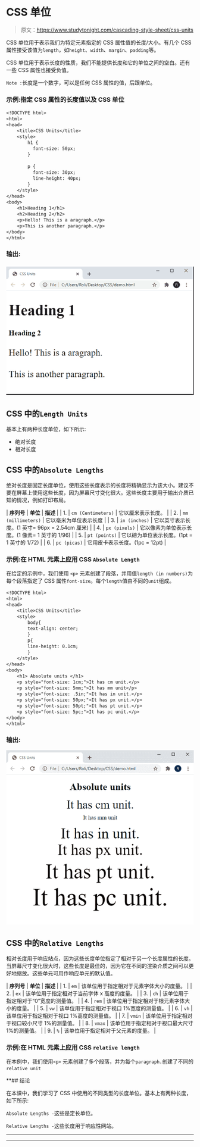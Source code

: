 # CSS 单位

> 原文：<https://www.studytonight.com/cascading-style-sheet/css-units>

CSS 单位用于表示我们为特定元素指定的 CSS 属性值的长度/大小。有几个 CSS 属性接受该值为`length`，如`height`、`width`、`margin`、`padding`等。

CSS 单位用于表示长度的性质，我们不能提供长度和它的单位之间的空白。还有一些 CSS 属性也接受负值。

`Note :`长度是一个数字，可以是任何 CSS 属性的值，后跟单位。

### 示例:指定 CSS 属性的长度值以及 CSS 单位

```
<!DOCTYPE html>
<html>
<head>
	<title>CSS Units</title>
	<style>
		h1 {
		  font-size: 50px;
		}

		p {
		  font-size: 30px;
		  line-height: 40px;
		}
	</style>
</head>
<body>
	<h1>Heading 1</h1>
	<h2>Heading 2</h2>
	<p>Hello! This is a aragraph.</p>
	<p>This is another paragraph.</p>
</body>
</html> 
```

### 输出:

### ![](img/a283e6d721d332c931141499eecaaa47.png)

## CSS 中的`Length Units`

基本上有两种长度单位，如下所示:

*   绝对长度
*   相对长度

## CSS 中的`Absolute Lengths`

绝对长度是固定长度单位，使用这些长度表示的长度将精确显示为该大小。建议不要在屏幕上使用这些长度，因为屏幕尺寸变化很大。这些长度主要用于输出介质已知的情况，例如打印布局。

| **序列号** | **单位** | **描述** |
| 1. | `cm (Centimeters)` | 它以厘米表示长度。 |
| 2. | `mm (millimeters)` | 它以毫米为单位表示长度 |
| 3. | `in (inches)` | 它以英寸表示长度。(1 英寸= 96px = 2.54cm 厘米) |
| 4. | `px (pixels)` | 它以像素为单位表示长度。(1 像素= 1 英寸的 1/96) |
| 5. | `pt (points)` | 它以磅为单位表示长度。(1pt = 1 英寸的 1/72) |
| 6. | `pc (picas)` | 它用皮卡表示长度。(1pc = 12pt) |

### 示例:在 HTML 元素上应用 CSS `Absolute Length`

在给定的示例中，我们使用 `<p>` 元素创建了段落，并用值`length (in numbers)`为每个段落指定了 CSS 属性`font-size`。每个`length`值由不同的`unit`组成。

```
<!DOCTYPE html>  
<html>  
<head>
	<title>CSS Units</title>  
	<style>  
		body{  
		text-align: center;  
		}  
		p{  
		line-height: 0.1cm;    
		}  
	</style>  
</head>  
<body>  
	<h1> Absolute units </h1>  
	<p style="font-size: 1cm;">It has cm unit.</p>  
	<p style="font-size: 5mm;">It has mm unit</p>  
	<p style="font-size: .5in;">It has in unit.</p>  
	<p style="font-size: 50px;">It has px unit.</p>  
	<p style="font-size: 50pt;">It has pt unit.</p>  
	<p style="font-size: 5pc;">It has pc unit.</p>  
</body>  
</html> 
```

### 输出:

![](img/95e2d3acadbe2a34f66faf01fb64060a.png)

## CSS 中的`Relative Lengths`

相对长度用于响应站点，因为这些长度单位指定了相对于另一个长度属性的长度。当屏幕尺寸变化很大时，这些长度是最佳的，因为它在不同的渲染介质之间可以更好地缩放。这些单元可用作响应单元的默认值。

| **序列号** | **单位** | **描述** |
| 1. | `em` | 该单位用于指定相对于元素字体大小的度量。 |
| 2. | `ex` | 该单位用于指定相对于当前字体 x 高度的度量。 |
| 3. | `ch` | 该单位用于指定相对于“0”宽度的测量值。 |
| 4. | `rem` | 该单位用于指定相对于根元素字体大小的度量。 |
| 5. | `vw` | 该单位用于指定相对于视口 1%宽度的测量值。 |
| 6. | `vh` | 该单位用于指定相对于视口 1%高度的测量值。 |
| 7. | `vmin` | 该单位用于指定相对于视口较小尺寸 1%的测量值。 |
| 8. | `vmax` | 该单位用于指定相对于视口最大尺寸 1%的测量值。 |
| 9. | `%` | 该单位用于指定相对于父元素的度量。 |

### 示例:在 HTML 元素上应用 CSS `relative length`

在本例中，我们使用`<p>` 元素创建了多个段落，并为每个`paragraph.`创建了不同的`relative unit`

 **## 结论

在本课中，我们学习了 CSS 中使用的不同类型的长度单位。基本上有两种长度，如下所示:

`Absolute Lengths -`这些是定长单位。

`Relative Lengths -`这些长度用于响应性网站。

* * *

* * ***